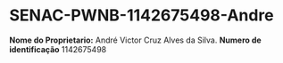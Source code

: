# SENAC-PWNB-1142675498-Andre


**Nome do Proprietario:**  André Victor Cruz Alves da Silva.
**Numero de identificação** 1142675498

